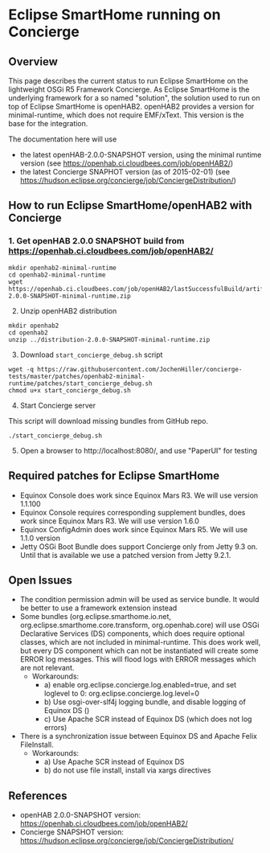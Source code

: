 # Eclipse SmartHome running on Concierge

## Overview

This page describes the current status to run Eclipse SmartHome on the lightweight OSGi R5 Framework Concierge. As Eclipse SmartHome is the underlying framework for a so named "solution", the solution used to run on top of Eclipse SmartHome is openHAB2. openHAB2 provides a version for minimal-runtime, which does not require EMF/xText. This version is the base for the integration.

The documentation here will use

* the latest openHAB-2.0.0-SNAPSHOT version, using the minimal runtime version (see https://openhab.ci.cloudbees.com/job/openHAB2/)
* the latest Concierge SNAPHOT version (as of 2015-02-01) (see https://hudson.eclipse.org/concierge/job/ConciergeDistribution/)

## How to run Eclipse SmartHome/openHAB2 with Concierge

### 1. Get openHAB 2.0.0 SNAPSHOT build from https://openhab.ci.cloudbees.com/job/openHAB2/

```script
mkdir openhab2-minimal-runtime
cd openhab2-minimal-runtime
wget https://openhab.ci.cloudbees.com/job/openHAB2/lastSuccessfulBuild/artifact/distribution/target/distribution-2.0.0-SNAPSHOT-minimal-runtime.zip
```

2. Unzip openHAB2 distribution

```script
mkdir openhab2
cd openhab2
unzip ../distribution-2.0.0-SNAPSHOT-minimal-runtime.zip
```

3. Download `start_concierge_debug.sh` script

```script
wget -q https://raw.githubusercontent.com/JochenHiller/concierge-tests/master/patches/openhab2-minimal-runtime/patches/start_concierge_debug.sh
chmod u+x start_concierge_debug.sh
```

4. Start Concierge server

This script will download missing bundles from GitHub repo.

```script
./start_concierge_debug.sh
```

5. Open a browser to http://localhost:8080/, and use "PaperUI" for testing


## Required patches for Eclipse SmartHome

* Equinox Console does work since Equinox Mars R3. We will use version 1.1.100
* Equinox Console requires corresponding supplement bundles, does work since Equinox Mars R3. We will use version 1.6.0
* Equinox ConfigAdmin does work since Equinox Mars R5. We will use 1.1.0 version
* Jetty OSGi Boot Bundle does support Concierge only from Jetty 9.3 on. Until that is available we use a patched version from Jetty 9.2.1.

## Open Issues

* The condition permission admin will be used as service bundle. It would be better to use a framework extension instead
* Some  bundles (org.eclipse.smarthome.io.net, org.eclipse.smarthome.core.transform, org.openhab.core) will use OSGi Declarative Services (DS) components, which does require optional classes, which are not included in minimal-runtime. This does work well, but every DS component which can not be instantiated will create some ERROR log messages. This will flood logs with ERROR messages which are not relevant.
  * Workarounds:
    * a) enable org.eclipse.concierge.log.enabled=true, and set loglevel to 0: org.eclipse.concierge.log.level=0
    * b) Use osgi-over-slf4j logging bundle, and disable logging of Equinox DS (<logger name="org.eclipse.equinox.ds" level="OFF"/>)
    * c) Use Apache SCR instead of Equinox DS (which does not log errors)
* There is a synchronization issue between Equinox DS and Apache Felix FileInstall.
  * Workarounds: 
    * a) Use Apache SCR instead of Equinox DS
    * b) do not use file install, install via xargs directives

## References

* openHAB 2.0.0-SNAPSHOT version: https://openhab.ci.cloudbees.com/job/openHAB2/
* Concierge SNAPSHOT version: https://hudson.eclipse.org/concierge/job/ConciergeDistribution/
